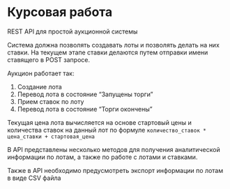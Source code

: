 # Курсовая работа

REST API для простой аукционной системы

Система должна позволять создавать лоты и позволять делать на них ставки. На текущем этапе ставки делаются путем отправки имени ставящего в POST запросе.

Аукцион работает так:

1. Создание лота
2. Перевод лота в состояние “Запущены торги”
3. Прием ставок по лоту
4. Перевод лота в состояние “Торги окончены”

Текущая цена лота вычисляется на основе стартовый цены и количества ставок на данный лот по формуле `количество_ставок * цена_ставки + стартовая_цена`

В API представлены несколько методов для получения аналитической информации по лотам, а также по работе с лотами и ставками.

Также в API необходимо предусмотреть экспорт информации по лотам в виде CSV файла
